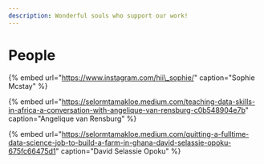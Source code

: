 ```yaml
---
description: Wonderful souls who support our work!
---
```


# People

{% embed url="https://www.instagram.com/hii\_sophie/" caption="Sophie Mcstay" %}

{% embed url="https://selormtamakloe.medium.com/teaching-data-skills-in-africa-a-conversation-with-angelique-van-rensburg-c0b548904e7b" caption="Angelique van Rensburg" %}

{% embed url="https://selormtamakloe.medium.com/quitting-a-fulltime-data-science-job-to-build-a-farm-in-ghana-david-selassie-opoku-675fc66475d1" caption="David Selassie Opoku" %}



